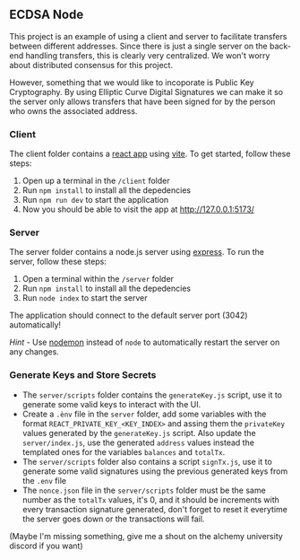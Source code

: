 ## ECDSA Node

This project is an example of using a client and server to facilitate transfers between different addresses. Since there is just a single server on the back-end handling transfers, this is clearly very centralized. We won't worry about distributed consensus for this project.

However, something that we would like to incoporate is Public Key Cryptography. By using Elliptic Curve Digital Signatures we can make it so the server only allows transfers that have been signed for by the person who owns the associated address.
 
### Client

The client folder contains a [react app](https://reactjs.org/) using [vite](https://vitejs.dev/). To get started, follow these steps:

1. Open up a terminal in the `/client` folder
2. Run `npm install` to install all the depedencies
3. Run `npm run dev` to start the application 
4. Now you should be able to visit the app at http://127.0.0.1:5173/

### Server

The server folder contains a node.js server using [express](https://expressjs.com/). To run the server, follow these steps:

1. Open a terminal within the `/server` folder 
2. Run `npm install` to install all the depedencies 
3. Run `node index` to start the server 

The application should connect to the default server port (3042) automatically! 

_Hint_ - Use [nodemon](https://www.npmjs.com/package/nodemon) instead of `node` to automatically restart the server on any changes.

### Generate Keys and Store Secrets

- The `server/scripts` folder contains the `generateKey.js` script, use it to generate some valid keys to interact with the UI.
- Create a `.ènv` file in the `server` folder, add some variables with the format `REACT_PRIVATE_KEY_<KEY_INDEX>` and assing them the `privateKey` values generated by the `generateKey.js` script. Also update the `server/index.js`, use the generated `address` values instead the templated ones for the variables `balances` and `totalTx`.
- The `server/scripts` folder also contains a script `signTx.js`, use it to generate some valid signatures using the previous generated keys from the `.env` file
- The `nonce.json` file in the `server/scripts` folder must be the same number as the `totalTx` values, it's 0, and it should be increments with every transaction signature generated, don't forget to reset it everytime the server goes down or the transactions will fail.

(Maybe I'm missing something, give me a shout on the alchemy university discord if you want)
